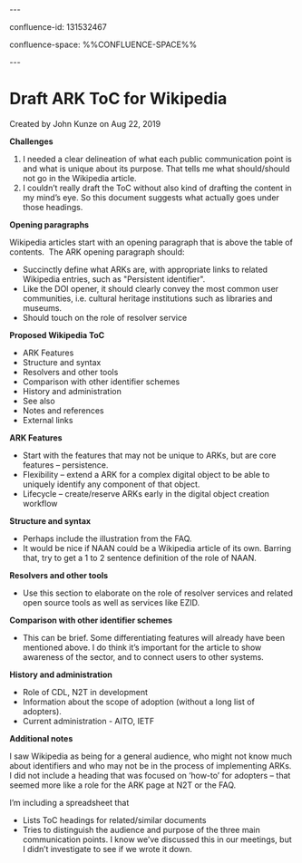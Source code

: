 \---

confluence-id: 131532467

confluence-space: %%CONFLUENCE-SPACE%%

\---

Draft ARK ToC for Wikipedia
===========================

Created by John Kunze on Aug 22, 2019

**Challenges**

1.  I needed a clear delineation of what each public communication point is and what is unique about its purpose. That tells me what should/should not go in the Wikipedia article. 
2.  I couldn’t really draft the ToC without also kind of drafting the content in my mind’s eye. So this document suggests what actually goes under those headings.

**Opening paragraphs**

Wikipedia articles start with an opening paragraph that is above the table of contents.  The ARK opening paragraph should:

*   Succinctly define what ARKs are, with appropriate links to related Wikipedia entries, such as "Persistent identifier".
*   Like the DOI opener, it should clearly convey the most common user communities, i.e. cultural heritage institutions such as libraries and museums.
*   Should touch on the role of resolver service

**Proposed Wikipedia ToC**

*   ARK Features
*   Structure and syntax
*   Resolvers and other tools
*   Comparison with other identifier schemes
*   History and administration
*   See also
*   Notes and references
*   External links

**ARK Features**

*   Start with the features that may not be unique to ARKs, but are core features – persistence.
*   Flexibility – extend a ARK for a complex digital object to be able to uniquely identify any component of that object.
*   Lifecycle – create/reserve ARKs early in the digital object creation workflow

**Structure and syntax**

*   Perhaps include the illustration from the FAQ.
*   It would be nice if NAAN could be a Wikipedia article of its own. Barring that, try to get a 1 to 2 sentence definition of the role of NAAN.

**Resolvers and other tools**

*   Use this section to elaborate on the role of resolver services and related open source tools as well as services like EZID.

**Comparison with other identifier schemes**

*   This can be brief. Some differentiating features will already have been mentioned above. I do think it’s important for the article to show awareness of the sector, and to connect users to other systems.

**History and administration**

*   Role of CDL, N2T in development
*   Information about the scope of adoption (without a long list of adopters).
*   Current administration - AITO, IETF

**Additional notes**

I saw Wikipedia as being for a general audience, who might not know much about identifiers and who may not be in the process of implementing ARKs.  I did not include a heading that was focused on ‘how-to’ for adopters – that seemed more like a role for the ARK page at N2T or the FAQ.

I’m including a spreadsheet that

*   Lists ToC headings for related/similar documents
*   Tries to distinguish the audience and purpose of the three main communication points. I know we’ve discussed this in our meetings, but I didn’t investigate to see if we wrote it down.
